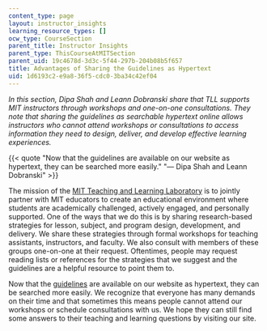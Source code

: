 ```yaml
---
content_type: page
layout: instructor_insights
learning_resource_types: []
ocw_type: CourseSection
parent_title: Instructor Insights
parent_type: ThisCourseAtMITSection
parent_uid: 19c4678d-3d3c-5f44-297b-204b08b5f657
title: Advantages of Sharing the Guidelines as Hypertext
uid: 1d6193c2-e9a8-36f5-cdc0-3ba34c42ef04
---
```


_In this section, Dipa Shah and Leann Dobranski share that TLL supports MIT instructors through workshops and one-on-one consultations. They note that sharing the guidelines as searchable hypertext online allows instructors who cannot attend workshops or consultations to access information they need to design, deliver, and develop effective learning experiences._

{{< quote "Now that the guidelines are available on our website as hypertext, they can be searched more easily." "— Dipa Shah and Leann Dobranski" >}}

The mission of the [MIT Teaching and Learning Laboratory](http://tll.mit.edu/) is to jointly partner with MIT educators to create an educational environment where students are academically challenged, actively engaged, and personally supported. One of the ways that we do this is by sharing research-based strategies for lesson, subject, and program design, development, and delivery. We share these strategies through formal workshops for teaching assistants, instructors, and faculty. We also consult with members of these groups one-on-one at their request. Oftentimes, people may request reading lists or references for the strategies that we suggest and the guidelines are a helpful resource to point them to.

Now that the [guidelines](http://tll.mit.edu/help/guidelines-teaching-mit-and-beyond) are available on our website as hypertext, they can be searched more easily. We recognize that everyone has many demands on their time and that sometimes this means people cannot attend our workshops or schedule consultations with us. We hope they can still find some answers to their teaching and learning questions by visiting our site.
